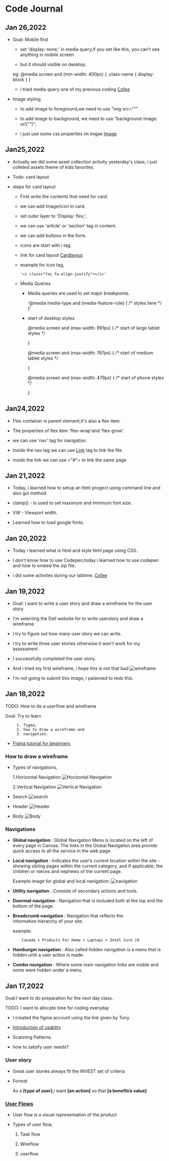 # Code Journal

## Jan 26,2022
 
  * Goal: Mobile first

    -  set 'display: none;' in media query,if you set like this, you can't
       see anything in mobile screen
      
    -  but it should visible on desktop.

     eg:
        @media screen and (min-width: 400px) {
        .class-name {
                display: block
             }
        }

    - i tried media query one of my previous coding
       [Cofee](https://codepen.io/Maha-Seenivasan/pen/QWqXNBg)

  * Image styling
    
    - to add image to foreground,we need to use "img src="""

    - to add image to background, we need to use "background-image: url("")";

    - i just use some css properties im imgae
      [Image](https://codepen.io/Maha-Seenivasan/pen/PoOwjBo)
      
## Jan25,2022

  * Actually we did some asset collection activity yesterday's class, i just 
    colleted assets theme of kids favorites.

  * Todo: card layout

  * steps for card layout

     - First write the contents that need for card.

     - we can add image/icon in card.
     
     - set outer layer to 'Display: flex;'.

     - we can use 'article' or 'section' tag in content.
     
     - we can add buttons in the form.

     - icons are start with i tag.

     - link for card layout
       [Cardlayout](https://codepen.io/Maha-Seenivasan/pen/gOXOzYM)

     - example for icon tag,

           '<i class="fas fa-align-justify"></i>'

    * Media Queries

      - Media queries are used to set major breakpoints.

        '@media media-type and (media-feature-rule) { /* styles here */ }'

      - start of desktop styles

         @media screen and (max-width: 991px) {
             /* start of large tablet styles */

          }

         @media screen and (max-width: 767px) {
             /* start of medium tablet styles */

          }

        @media screen and (max-width: 479px) {
           /* start of phone styles */

         }   

## Jan24,2022

  * Flex container is parent element,it's also a flex item.

  * The properties of flex item 'flex-wrap'and 'flex-grow'.

  * we can use 'nav' tag for navigation.

  * Inside the nav tag we can use <a href="#link-on-page">Link</a> tag to 
    link the file.

  * inside the link we can use <"#"> to link the same page 

## Jan 21,2022

  * Today, i learned how to setup an html progect using command line and  
    also gui method.

  * clamp() - is used to set maximum and minimum font size.

  * VW - Viewport width.

  * Learned how to load google fonts.


## Jan 20,2022
  
  * Today i learned what is html and style html page using CSS.

  * I don't know how to use Codepen,today i learned how to use codepen and how 
    to embed the zip file.

  * i did some activites during our labtime.
    [Cofee](https://codepen.io/Maha-Seenivasan/pen/QWqXNBg)

## Jan 19,2022
 
  * Goal: I want to write a user story and draw a wireframe for the user  
          story

  * I'm selecting the Dell website for to write userstory and draw a  
    wireframe.

  * I try to figure out how many user story we can write.

  * I try to write three user stories otherwise it won't work for my assessment.
  
  * I successfully completed the user story.

  * And i tried my first wireframe, i hope this is not that bad
    ![wireframe](https://github.com/Mahalakshmi-24/code-journal1/blob/main/image/1.jpg)

  * I'm not going to submit this image, i palanned to redo this.


## Jan 18,2022

  TODO: How to do a userflow and wireframe

  Goal: Try to learn 

         1. figma, 
         2. how to draw a wireframe and 
         3. navigation.

   * [Figma tutorial for beginners](https://www.youtube.com/watch?v=dXQ7IHkTiMM&list=PLXDU_eVOJTx7QHLShNqIXL1Cgbxj7HlN4&index=2)

### How to draw a wireframe

  * Types of navigations,

      1.Horizontal Navigation
        ![Horizontal Navigation](https://github.com/Mahalakshmi-24/code-journal1/blob/main/image/horizontal.png)

      2.Vertical Navigation
        ![Vertical Navigation](https://github.com/Mahalakshmi-24/code-journal1/blob/main/image/vertical.png)

  * Search
        ![search](https://github.com/Mahalakshmi-24/code-journal1/blob/main/image/search.png)
  
  * Header
        ![Header](https://github.com/Mahalakshmi-24/code-journal1/blob/main/image/header.png)

  * Body
       ![Body](https://github.com/Mahalakshmi-24/code-journal1/blob/main/image/body.png)

### Navigations
   
   * **Global navigation** :  Global Navigation Menu is located on the 
     left of every page in Canvas. The links in the Global Navigation area provide quick access to all the service in the web page.
    
   * **Local navigation** :  Indicates the user’s current location within
     the site - showing sibling pages within the current category, and if applicable, the children or nieces and nephews of the current 
     page.

      Example image for global and local navigation:
      ![navigation](https://github.com/Mahalakshmi-24/code-journal1/blob/main/image/navigation.png) 

   * **Utility navigation** : Consists of secondary actions and tools.

   * **Doormat navigation** : Navigation that is included both at the 
      top and the bottom of the page.

   * **Breadcrumb navigation** : Navigation that reflects the  
       information hierarchy of your site.

       example:

             Canada > Products For Home > Laptops > Intel Core i9

  * **Hamburger navigation** : Also called hidden navigation is a menu 
        that is hidden until a user action is made. 

  * **Combo navigation** : Where some main navigation links are 
        visible and some were hidden under a menu.

## Jan 17,2022

Goal:I want to do preparation for the next day class.

TODO: I want to allocate time for coding everyday

  * I created the figma account using the link given by Tony.
  
  * [Introduction of usablity](https://www.nngroup.com/articles/usability-101-introduction-to-usability/)
 
  * Scanning Patterns

  * how to satisfy user needs?

### User story
 
  * Great user stories always fit the INVEST set of criteria

  * Format
       
       As a **[type of user]**,i want **[an action]** so that **[a benefit/a value]**.

### [User Flows](https://careerfoundry.com/en/blog/ux-design/what-are-user-flows/)
   
   * User flow is a visual representation of the product

   * Types of user flow,
      
       1. Task flow

       2. Wireflow

       3. userflow


